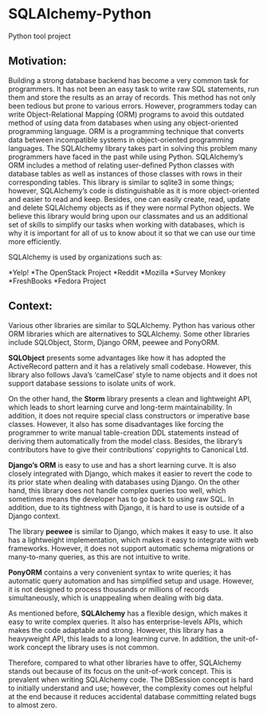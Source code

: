 <h1>SQLAlchemy-Python</h1>
Python tool project 

<h2>Motivation:</h2>

Building a strong database backend has become a very common task for programmers. It has not been an easy task to write raw SQL statements, run them and store the results as an array of records. This method has not only been tedious but prone to various errors. However, programmers today can write Object-Relational Mapping (ORM) programs to avoid this outdated method of using data from databases when using any object-oriented programming language. ORM is a programming technique that converts data between incompatible systems in object-oriented programming languages. The SQLAlchemy library takes part in solving this problem many programmers have faced in the past while using Python. SQLAlchemy’s ORM includes a method of relating user-defined Python classes with database tables as well as instances of those classes with rows in their corresponding tables. This library is similar to sqlite3 in some things; however, SQLAlchemy’s code is distinguishable as it is more object-oriented and easier to read and keep. Besides, one can easily create, read, update and delete SQLAlchemy objects as if they were normal Python objects. We believe this library would bring upon our classmates and us an additional set of skills to simplify our tasks when working with databases, which is why it is important for all of us to know about it so that we can use our time more efficiently.

SQLAlchemy is used by organizations such as:
 
*Yelp!
*The OpenStack Project
*Reddit
*Mozilla
*Survey Monkey
*FreshBooks
*Fedora Project

<h2> Context: </h2>

Various other libraries are similar to SQLAlchemy. Python has various other ORM libraries which are alternatives to SQLAlchemy. Some other libraries include SQLObject, Storm, Django ORM, peewee and PonyORM. 

<b>SQLObject</b> presents some advantages like how it has adopted the ActiveRecord pattern and it has a relatively small codebase. However, this library also follows Java’s ‘camelCase’ style to name objects and it does not support database sessions to isolate units of work.

On the other hand, the <b>Storm</b> library presents a clean and lightweight API, which leads to short learning curve and long-term maintainability. In addition, it does not require special class constructors or imperative base classes. However, it also has some disadvantages like forcing the programmer to write manual table-creation DDL statements instead of deriving them automatically from the model class. Besides, the library’s contributors have to give their contributions’ copyrights to Canonical Ltd. 

<b>Django’s ORM</b> is easy to use and has a short learning curve. It is also closely integrated with Django, which makes it easier to revert the code to its prior state when dealing with databases using Django. On the other hand, this library does not handle complex queries too well, which sometimes means the developer has to go back to using raw SQL. In addition, due to its tightness with Django, it is hard to use is outside of a Django context. 

The library <b>peewee</b> is similar to Django, which makes it easy to use. It also has a lightweight implementation, which makes it easy to integrate with web frameworks. However, it does not support automatic schema migrations or many-to-many queries, as this are not intuitive to write. 

<b>PonyORM</b> contains a very convenient syntax to write queries; it has automatic query automation and has simplified setup and usage. However, it is not designed to process thousands or millions of records simultaneously, which is unappealing when dealing with big data.

As mentioned before, <b>SQLAlchemy</b> has a flexible design, which makes it easy to write complex queries. It also has enterprise-levels APIs, which makes the code adaptable and strong. However, this library has a heavyweight API, this leads to a long learning curve. In addition, the unit-of-work concept the library uses is not common. 

Therefore, compared to what other libraries have to offer, SQLAlchemy stands out because of its focus on the unit-of-work concept. This is prevalent when writing SQLAlchemy code. The DBSession concept is hard to initially understand and use; however, the complexity comes out helpful at the end because it reduces accidental database committing related bugs to almost zero. 
